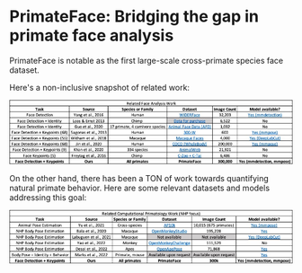 # PrimateFace: Bridging the gap in primate face analysis

PrimateFace is notable as the first large-scale cross-primate species face dataset.

Here's a non-inclusive snapshot of related work:

![Related Work](primateface_table1.jpg)

On the other hand, there has been a TON of work towards quantifying natural primate behavior. Here are some relevant datasets and models addressing this goal:

![Related Work](primateface_table2.jpg)
